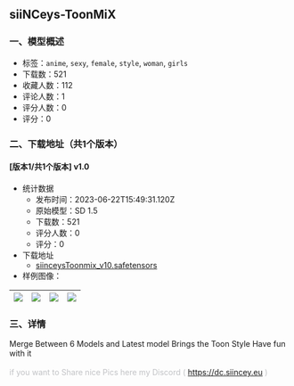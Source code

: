 ## siiNCeys-ToonMiX
### 一、模型概述

- 标签：`anime`, `sexy`, `female`, `style`, `woman`, `girls`
- 下载数：521
- 收藏人数：112
- 评论人数：1
- 评分人数：0
- 评分：0

### 二、下载地址（共1个版本）

#### [版本1/共1个版本] v1.0

- 统计数据
  - 发布时间：2023-06-22T15:49:31.120Z
  - 原始模型：SD 1.5
  - 下载数：521
  - 评分人数：0
  - 评分：0
- 下载地址
  - [siinceysToonmix_v10.safetensors](https://civitai.com/api/download/models/101631)
- 样例图像：

| <img src="https://image.civitai.com/xG1nkqKTMzGDvpLrqFT7WA/9318aa91-46eb-4e62-b086-95d5d6daccca/width=450/1245366.jpeg" /> | <img src="https://image.civitai.com/xG1nkqKTMzGDvpLrqFT7WA/6b9bf14d-d788-4141-a4d4-8658c02f038b/width=450/1245365.jpeg" /> | <img src="https://image.civitai.com/xG1nkqKTMzGDvpLrqFT7WA/1cef4387-fc7d-4701-adaa-e4276b45cd8b/width=450/1245374.jpeg" /> | <img src="https://image.civitai.com/xG1nkqKTMzGDvpLrqFT7WA/ba8f00f3-980d-45d6-b8dd-5c77e16cc2b2/width=450/1245368.jpeg" /> |
| ---- | ---- | ---- | ---- |


### 三、详情
<p>Merge Between 6 Models and Latest model Brings the Toon Style Have fun with it<br /><br /><span style="color:rgb(193, 194, 197)">if you want to Share nice Pics here my Discord ( </span><a target="_blank" rel="ugc" href="https://dc.siincey.eu">https://dc.siincey.eu</a><span style="color:rgb(193, 194, 197)"> )</span></p>
